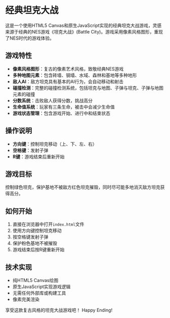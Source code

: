 # 经典坦克大战

这是一个使用HTML5 Canvas和原生JavaScript实现的经典坦克大战游戏，灵感来源于经典的NES游戏《坦克大战》(Battle City)。游戏采用像素风格图形，重现了NES时代的游戏体验。

## 游戏特性

- **像素风格图形**：复古的像素艺术风格，致敬经典NES游戏
- **多种地图元素**：包含砖墙、钢墙、水域、森林和基地等多种地形
- **敌人AI**：敌方坦克具有基本的AI行为，会自动移动和射击
- **碰撞检测**：完整的碰撞检测系统，包括坦克与地图、子弹与坦克、子弹与地图元素的碰撞
- **分数系统**：击败敌人获得分数，挑战高分
- **生命值系统**：玩家有三条生命，被击中会减少生命值
- **游戏状态管理**：包含游戏开始、进行中和结束状态

## 操作说明

- **方向键**：控制坦克移动（上、下、左、右）
- **空格键**：发射子弹
- **R键**：游戏结束后重新开始

## 游戏目标

控制绿色坦克，保护基地不被敌方红色坦克摧毁，同时尽可能多地消灭敌方坦克获得高分。

## 如何开始

1. 直接在浏览器中打开`index.html`文件
2. 使用方向键控制坦克移动
3. 按空格键发射子弹
4. 保护粉色基地不被摧毁
5. 游戏结束后按R键重新开始

## 技术实现

- 纯HTML5 Canvas绘图
- 原生JavaScript实现游戏逻辑
- 无需任何外部库或构建工具
- 像素完美渲染

享受这款复古风格的坦克大战游戏吧！
Happy Ending!